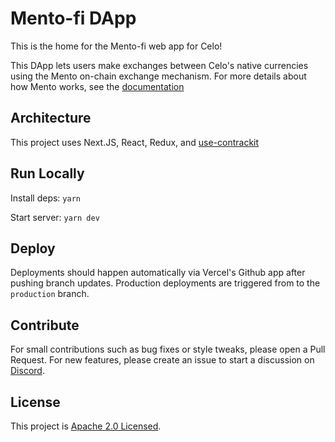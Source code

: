 # Mento-fi DApp

This is the home for the Mento-fi web app for Celo!

This DApp lets users make exchanges between Celo's native currencies using the Mento on-chain exchange mechanism.
For more details about how Mento works, see the [documentation](https://docs.celo.org/celo-codebase/protocol/stability)

## Architecture

This project uses Next.JS, React, Redux, and [use-contrackit](https://github.com/celo-org/use-contractkit)

## Run Locally

Install deps: `yarn`

Start server: `yarn dev`

## Deploy

Deployments should happen automatically via Vercel's Github app after pushing branch updates.
Production deployments are triggered from to the `production` branch.

## Contribute

For small contributions such as bug fixes or style tweaks, please open a Pull Request.
For new features, please create an issue to start a discussion on [Discord](https://discord.com/channels/600834479145353243/812471799585439794).

## License

This project is [Apache 2.0 Licensed](LICENSE).
